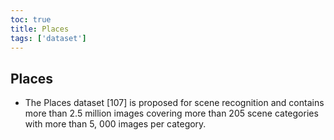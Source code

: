 ```yaml
---
toc: true
title: Places
tags: ['dataset']
---
```


## Places
- The Places dataset [107] is proposed for scene recognition and contains more than 2.5 million images covering more than 205 scene categories with more than 5, 000 images per category.




